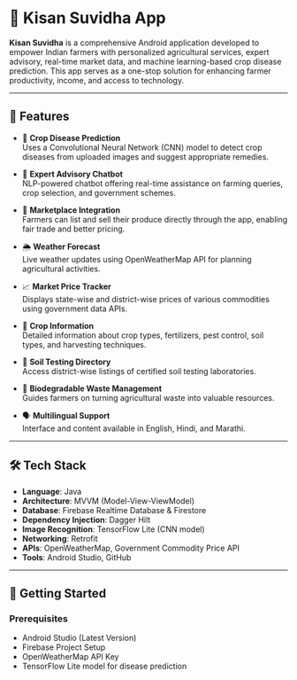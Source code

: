 # 🌾 Kisan Suvidha App

**Kisan Suvidha** is a comprehensive Android application developed to empower Indian farmers with personalized agricultural services, expert advisory, real-time market data, and machine learning-based crop disease prediction. This app serves as a one-stop solution for enhancing farmer productivity, income, and access to technology.

---

## 📱 Features

- 🌱 **Crop Disease Prediction**  
  Uses a Convolutional Neural Network (CNN) model to detect crop diseases from uploaded images and suggest appropriate remedies.

- 🧠 **Expert Advisory Chatbot**  
  NLP-powered chatbot offering real-time assistance on farming queries, crop selection, and government schemes.

- 🛒 **Marketplace Integration**  
  Farmers can list and sell their produce directly through the app, enabling fair trade and better pricing.

- 🌦️ **Weather Forecast**  
  Live weather updates using OpenWeatherMap API for planning agricultural activities.

- 📈 **Market Price Tracker**  
  Displays state-wise and district-wise prices of various commodities using government data APIs.

- 🌾 **Crop Information**  
  Detailed information about crop types, fertilizers, pest control, soil types, and harvesting techniques.

- 🧪 **Soil Testing Directory**  
  Access district-wise listings of certified soil testing laboratories.

- 🌿 **Biodegradable Waste Management**  
  Guides farmers on turning agricultural waste into valuable resources.

- 🗣️ **Multilingual Support**  
  Interface and content available in English, Hindi, and Marathi.

---

## 🛠 Tech Stack

- **Language**: Java  
- **Architecture**: MVVM (Model-View-ViewModel)  
- **Database**: Firebase Realtime Database & Firestore  
- **Dependency Injection**: Dagger Hilt  
- **Image Recognition**: TensorFlow Lite (CNN model)  
- **Networking**: Retrofit  
- **APIs**: OpenWeatherMap, Government Commodity Price API  
- **Tools**: Android Studio, GitHub

---

## 🚀 Getting Started

### Prerequisites
- Android Studio (Latest Version)
- Firebase Project Setup
- OpenWeatherMap API Key
- TensorFlow Lite model for disease prediction


  
